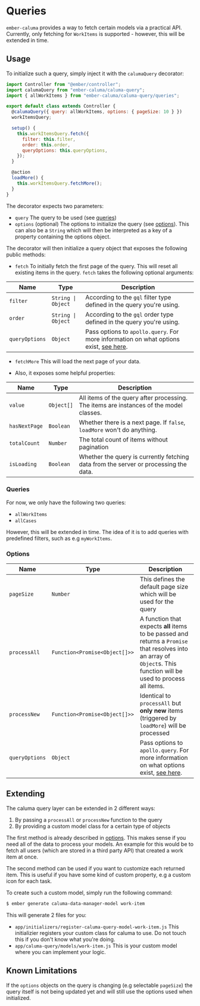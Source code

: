 # Queries

`ember-caluma` provides a way to fetch certain models via a practical API.
Currently, only fetching for `WorkItems` is supported - however, this will be
extended in time.

## Usage

To initialize such a query, simply inject it with the `calumaQuery` decorator:

```js
import Controller from "@ember/controller";
import calumaQuery from "ember-caluma/caluma-query";
import { allWorkItems } from "ember-caluma/caluma-query/queries";

export default class extends Controller {
  @calumaQuery({ query: allWorkItems, options: { pageSize: 10 } })
  workItemsQuery;

  setup() {
    this.workItemsQuery.fetch({
      filter: this.filter,
      order: this.order,
      queryOptions: this.queryOptions,
    });
  }

  @action
  loadMore() {
    this.workItemsQuery.fetchMore();
  }
}
```

The decorator expects two parameters:

- `query` The query to be used (see [queries](#queries))
- `options` (optional) The options to initialize the query (see
  [options](#options)). This can also be a `String` which will then be
  interpreted as a key of a property containing the options object.

The decorator will then initialize a query object that exposes the following
public methods:

- `fetch` To initially fetch the first page of the query. This will reset all existing items in the query. `fetch` takes the following optional arguments:

| Name           | Type              | Description                                                  |
| -------------- | ----------------- | ------------------------------------------------------------ |
| `filter`       | `String \| Object` | According to the `gql` filter type defined in the query you're using. |
| `order`        | `String \| Object` | According to the `gql` order type defined in the query you're using. |
| `queryOptions` | `Object`          | Pass options to `apollo.query`. For more information on what options exist, [see here](https://www.apollographql.com/docs/react/api/core/ApolloClient/#ApolloClient.query). |

- `fetchMore` This will load the next page of your data.

- Also, it exposes some helpful properties:

| Name          | Type       | Description                                                                            |
| ------------- | ---------- | -------------------------------------------------------------------------------------- |
| `value`       | `Object[]` | All items of the query after processing. The items are instances of the model classes. |
| `hasNextPage` | `Boolean`  | Whether there is a next page. If `false`, `loadMore` won't do anything.                |
| `totalCount`  | `Number`   | The total count of items without pagination                                            |
| `isLoading`   | `Boolean`  | Whether the query is currently fetching data from the server or processing the data.   |

### Queries

For now, we only have the following two queries:

- `allWorkItems`
- `allCases`

However, this will be extended in time. The idea of it is to add queries with
predefined filters, such as e.g `myWorkItems`.

### Options

| Name           | Type                          | Description                                                                                                                                                                 |
| -------------- | ----------------------------- | --------------------------------------------------------------------------------------------------------------------------------------------------------------------------- |
| `pageSize`     | `Number`                      | This defines the default page size which will be used for the query                                                                                                         |
| `processAll`   | `Function<Promise<Object[]>>` | A function that expects **all** items to be passed and returns a `Promise` that resolves into an array of `Object`s. This function will be used to process all items.       |
| `processNew`   | `Function<Promise<Object[]>>` | Identical to `processAll` but **only new** items (triggered by `loadMore`) will be processed                                                                                |
| `queryOptions` | `Object`                      | Pass options to `apollo.query`. For more information on what options exist, [see here](https://www.apollographql.com/docs/react/api/core/ApolloClient/#ApolloClient.query). |

## Extending

The caluma query layer can be extended in 2 different ways:

1. By passing a `processAll` or `processNew` function to the query
2. By providing a custom model class for a certain type of objects

The first method is already described in [options](#options). This makes
sense if you need all of the data to process your models. An example for this
would be to fetch all users (which are stored in a third party API) that
created a work item at once.

The second method can be used if you want to customize each returned item.
This is useful if you have some kind of custom property, e.g a custom icon
for each task.

To create such a custom model, simply run the following command:

```bash
$ ember generate caluma-data-manager-model work-item
```

This will generate 2 files for you:

- `app/initializers/register-caluma-query-model-work-item.js` This initializier
  registers your custom class for caluma to use. Do not touch this if you don't
  know what you're doing.
- `app/caluma-query/models/work-item.js` This is your custom model where you
  can implement your logic.

## Known Limitations

If the `options` objects on the query is changing (e.g selectable `pageSize`)
the query itself is not being updated yet and will still use the options used
when initialized.
